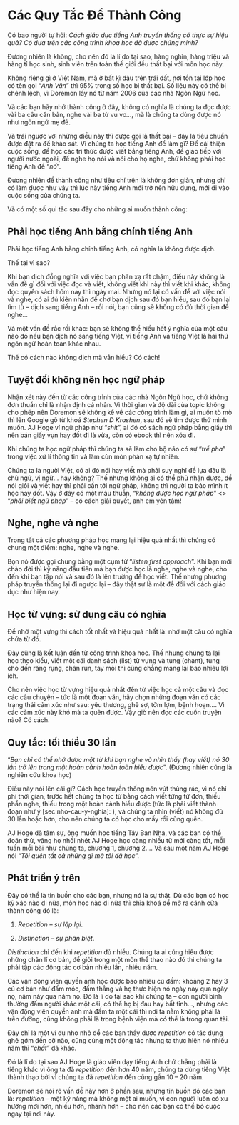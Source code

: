 # Các Quy Tắc Để Thành Công

Có bao người tự hỏi: *Cách giáo dục tiếng Anh truyền thống có thực sự hiệu quả?
Có dựa trên các công trình khoa học đã được chứng minh?*

Đương nhiên là không, cho nên đó là lí do tại sao, hàng nghìn, hàng triệu và
hàng tỉ học sinh, sinh viên trên toàn thế giới đều thất bại với môn học này.

Không riêng gì ở Việt Nam, mà ở bất kì đâu trên trái đất, nơi tồn tại lớp học có
tên gọi “*Anh Văn*” thì 95% trong số học bị thất bại. Số liệu này có thể bị
chênh lệch, vì Doremon lấy nó từ năm 2006 của các nhà Ngôn Ngữ học.

Và các bạn hãy nhớ thành công ở đây, không có nghĩa là chúng ta đọc được vài ba
câu căn bản, nghe vài ba từ vu vơ…, mà là chúng ta dùng được nó như ngôn ngữ mẹ
đẻ.

Và trái ngược với những điều này thì được gọi là thất bại – đây là tiêu chuẩn
được đặt ra để khảo sát. Vì chúng ta học tiếng Anh để làm gì? Để cải thiện cuộc
sống, để học các tri thức được viết bằng tiếng Anh, để giao tiếp với người nước
ngoài, để nghe họ nói và nói cho họ nghe, chứ không phải học tiếng Anh để
“*nổ*”.

Đương nhiên để thành công như tiêu chí trên là không đơn giản, nhưng chỉ có làm
được như vậy thì lúc này tiếng Anh mới trở nên hữu dụng, mới đi vào cuộc sống
của chúng ta.

Và có một số qui tắc sau đây cho những ai muốn thành công:

## Phải học tiếng Anh bằng chính tiếng Anh

Phải học tiếng Anh bằng chính tiếng Anh, có nghĩa là không được dịch.

Thế tại vì sao?

Khi bạn dịch đồng nghĩa với việc bạn phản xạ rất chậm, điều này không là vấn đề
gì đối với việc đọc và viết, không viết khi này thì viết khi khác, không đọc
quyển sách hôm nay thì ngày mai. Nhưng nó lại có vấn đề với việc nói và nghe, có
ai đủ kiên nhẫn để chờ bạn dịch sau đó bạn hiểu, sau đó bạn lại tìm từ – dịch
sang tiếng Anh – rồi nói, bạn cũng sẽ không có đủ thời gian để nghe…

Và một vấn đề rắc rối khác: bạn sẽ không thể hiểu hết ý nghĩa của một câu nào đó
nếu bạn dịch nó sang tiếng Việt, vì tiếng Anh và tiếng Việt là hai thứ ngôn ngữ
hoàn toàn khác nhau.

Thế có cách nào không dịch mà vẫn hiểu? Có cách!

## Tuyệt đối không nên học ngữ pháp

Nhận xét này đến từ các công trình của các nhà Ngôn Ngữ học, chứ không đơn thuần
chỉ là nhận định cá nhân. Vì thời gian và độ dài của topic không cho phép nên
Doremon sẽ không kể về các công trình làm gì, ai muốn tò mò thì lên Google gõ
từ khoá *Stephen D Krashen*, sau đó sẽ tìm được thứ mình muốn. AJ Hoge ví ngữ
pháp như “*shit*”, ai đó có sách ngữ pháp bằng giấy thì nên bán giấy vụn hay đốt
đi là vừa, còn có ebook thì nên xóa đi.

Khi chúng ta học ngữ pháp thì chúng ta sẽ làm cho bộ não có sự “*trễ pha*” trong
việc xử lí thông tin và làm cùn mòn phản xạ tự nhiên.

Chúng ta là người Việt, có ai đó nói hay viết mà phải suy nghĩ để lựa đâu là chủ
ngữ, vị ngữ… hay không? Thế nhưng không ai có thể phủ nhận được, để nói giỏi và
viết hay thì phải cần tới ngữ pháp, không thì người ta bảo mình ít học hay dốt.
Vậy ở đây có một mâu thuẫn, “*không được học ngữ pháp*” <> “*phải biết ngữ
pháp*” – có cách giải quyết, anh em yên tâm!

## Nghe, nghe và nghe

Trong tất cả các phương pháp học mang lại hiệu quả nhất thì chúng có chung một
điểm: nghe, nghe và nghe.

Bọn nó được gọi chung bằng một cụm từ “*listen first approach*”. Khi bạn mới
chào đời thì kỹ năng đầu tiên mà bạn được học là nghe, nghe và nghe, cho đến khi
bạn tập nói và sau đó là lên trường để học viết. Thế nhưng phương pháp truyền
thống lại đi ngược lại – đây thật sự là một đề đối với cách giáo dục như hiện
nay.

## Học từ vựng: sử dụng câu có nghĩa

Để nhớ một vựng thì cách tốt nhất và hiệu quả nhất là: nhớ một câu có nghĩa chứa
từ đó.

Đây cũng là kết luận đến từ công trình khoa học. Thế nhưng chúng ta lại học theo
kiểu, viết một cái danh sách (list) từ vựng và tụng (chant), tụng cho đến răng
rụng, chân run, tay mỏi thì cũng chẳng mang lại bao nhiêu lợi ích.

Cho nên việc học từ vựng hiệu quả nhất đến từ việc học cả một câu và đọc các câu
chuyện – tức là một đoạn văn, hãy chọn những đoạn văn có các trạng thái cảm xúc
như sau: yêu thương, ghê sợ, tởm lợm, bệnh hoạn…. Vì các cảm xúc này khó mà ta
quên được. Vậy giờ nên đọc các cuốn truyện nào? Có cách.

## Quy tắc: tối thiểu 30 lần

“*Bạn chỉ có thể nhớ được một từ khi bạn nghe và nhìn thấy (hay viết) nó 30 lần
trở lên trong một hoàn cảnh hoàn toàn hiểu được*”. (Đương nhiên cũng là nghiên
cứu khoa học)

Điều này nói lên cái gì? Cách học truyền thống nên vứt thùng rác, vì nó chỉ phí
thời gian, trước hết chúng ta học từ bằng cách viết từng từ đơn, thiếu phần
nghe, thiếu trong một hoàn cảnh hiểu được (tức là phải viết thành đoạn như ý
[sec:nho-cau-y-nghia]: ), và chúng ta nhìn (viết) nó không đủ 30 lần hoặc hơn,
cho nên chúng ta có học cho mấy rồi cũng quên.

AJ Hoge đã tâm sự, ông muốn học tiếng Tây Ban Nha, và các bạn có thể đoán thử,
vâng họ nhồi nhét AJ Hoge học càng nhiều từ mới càng tốt, mỗi tuần mỗi bài như
chúng ta, chương 1, chương 2…. Và sau một năm AJ Hoge nói “*Tôi quên tất cả
những gì mà tôi đã học*”.

## Phát triển ý trên

Đây có thể là tin buồn cho các bạn, nhưng nó là sự thật. Dù các bạn có học kỹ
xảo nào đi nữa, môn học nào đi nữa thì chìa khoá để mở ra cánh cửa thành công đó
là:

1. *Repetition – sự lặp lại*.

2. *Distinction – sự phân biệt*.

*Distinction* chỉ đến khi *repetition* đủ nhiều. Chúng ta ai cũng hiểu được
những chân lí cơ bản, để giỏi trong một môn thể thao nào đó thì chúng ta phải
tập các động tác cơ bản nhiều lần, nhiều năm.

Các vận động viên quyền anh học được bao nhiêu cú đấm: khoảng 2 hay 3 cú cơ bản
như đấm móc, đấm thẳng và họ thực hiện nó ngày này qua ngày nọ, năm này qua năm
nọ. Đó là lí do tại sao khi chúng ta – con người bình thường đấm người khác một
cái, có thể họ bị đau hay bất tỉnh…, nhưng các vận động viên quyền anh mà đấm ta
một cái thì nơi ta nằm không phải là trên đường, cũng không phải là trong bệnh
viện mà có thể là trong quan tài.

Đây chỉ là một ví dụ nho nhỏ để các bạn thấy được *repetition* có tác dụng ghê
gớm đến cỡ nào, cũng cùng một động tác nhưng ta thực hiện nó nhiều năm thì
“*chất*” đã khác.

Đó là lí do tại sao AJ Hoge là giáo viên dạy tiếng Anh chứ chẳng phải là tiếng
khác vì ông ta đã *repetition* đến hơn 40 năm, chúng ta dùng tiếng Việt thành
thạo bởi vì chúng ta đã *repetition* đến cũng gần 10 – 20 năm.

Doremon sẽ nói rõ vấn đề này hơn ở phần sau, nhưng tin buồn đó các bạn là:
*repetition* – một kỹ năng mà không một ai muốn, vì con người luôn có xu hướng
mới hơn, nhiều hơn, nhanh hơn – cho nên các bạn có thể bỏ cuộc ngay tại nơi này.
